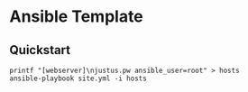 # Ansible Template

## Quickstart

```
printf "[webserver]\njustus.pw ansible_user=root" > hosts
ansible-playbook site.yml -i hosts
```
